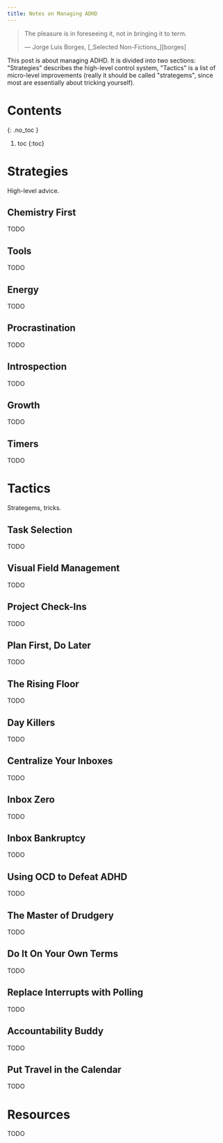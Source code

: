 ```yaml
---
title: Notes on Managing ADHD
---
```


>The pleasure is in foreseeing it, not in bringing it to term.
>
> <p class="cite"> —  Jorge Luis Borges, [_Selected Non-Fictions_][borges] </p>

This post is about managing ADHD. It is divided into two sections: "Strategies" describes the high-level control system, "Tactics" is a list of micro-level improvements (really it should be called "strategems", since most are essentially about tricking yourself).

# Contents
{: .no_toc }

1. toc
{:toc}

[borges]: https://www.goodreads.com/book/show/864175.Selected_Non_fictions

# Strategies

High-level advice.

## Chemistry First

TODO

## Tools

TODO

## Energy

TODO

## Procrastination

TODO

## Introspection

TODO

## Growth

TODO

## Timers

TODO

# Tactics

Strategems, tricks.

## Task Selection

TODO

## Visual Field Management

TODO

## Project Check-Ins

TODO

## Plan First, Do Later

TODO

## The Rising Floor

TODO

## Day Killers

TODO

## Centralize Your Inboxes

TODO

## Inbox Zero

TODO

## Inbox Bankruptcy

TODO

## Using OCD to Defeat ADHD

TODO

## The Master of Drudgery

TODO

## Do It On Your Own Terms

TODO

## Replace Interrupts with Polling

TODO

## Accountability Buddy

TODO

## Put Travel in the Calendar

TODO

# Resources

TODO
